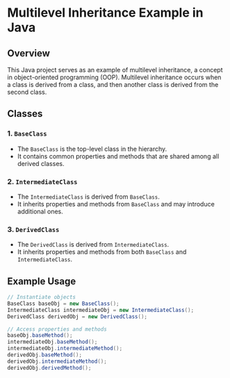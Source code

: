 # Multilevel Inheritance Example in Java

## Overview

This Java project serves as an example of multilevel inheritance, a concept in object-oriented programming (OOP). Multilevel inheritance occurs when a class is derived from a class, and then another class is derived from the second class.

## Classes

### 1. `BaseClass`

- The `BaseClass` is the top-level class in the hierarchy.
- It contains common properties and methods that are shared among all derived classes.

### 2. `IntermediateClass`

- The `IntermediateClass` is derived from `BaseClass`.
- It inherits properties and methods from `BaseClass` and may introduce additional ones.

### 3. `DerivedClass`

- The `DerivedClass` is derived from `IntermediateClass`.
- It inherits properties and methods from both `BaseClass` and `IntermediateClass`.

## Example Usage

```java
// Instantiate objects
BaseClass baseObj = new BaseClass();
IntermediateClass intermediateObj = new IntermediateClass();
DerivedClass derivedObj = new DerivedClass();

// Access properties and methods
baseObj.baseMethod();
intermediateObj.baseMethod();
intermediateObj.intermediateMethod();
derivedObj.baseMethod();
derivedObj.intermediateMethod();
derivedObj.derivedMethod();
